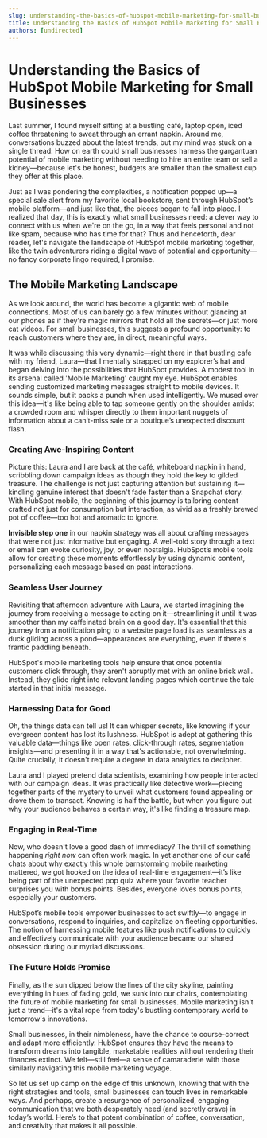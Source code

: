 ```yaml
---
slug: understanding-the-basics-of-hubspot-mobile-marketing-for-small-businesses
title: Understanding the Basics of HubSpot Mobile Marketing for Small Businesses
authors: [undirected]
---
```


# Understanding the Basics of HubSpot Mobile Marketing for Small Businesses

Last summer, I found myself sitting at a bustling café, laptop open, iced coffee threatening to sweat through an errant napkin. Around me, conversations buzzed about the latest trends, but my mind was stuck on a single thread: How on earth could small businesses harness the gargantuan potential of mobile marketing without needing to hire an entire team or sell a kidney—because let's be honest, budgets are smaller than the smallest cup they offer at this place.

Just as I was pondering the complexities, a notification popped up—a special sale alert from my favorite local bookstore, sent through HubSpot’s mobile platform—and just like that, the pieces began to fall into place. I realized that day, this is exactly what small businesses need: a clever way to connect with us when we're on the go, in a way that feels personal and not like spam, because who has time for that? Thus and henceforth, dear reader, let's navigate the landscape of HubSpot mobile marketing together, like the twin adventurers riding a digital wave of potential and opportunity—no fancy corporate lingo required, I promise.

## The Mobile Marketing Landscape

As we look around, the world has become a gigantic web of mobile connections. Most of us can barely go a few minutes without glancing at our phones as if they're magic mirrors that hold all the secrets—or just more cat videos. For small businesses, this suggests a profound opportunity: to reach customers where they are, in direct, meaningful ways. 

It was while discussing this very dynamic—right there in that bustling cafe with my friend, Laura—that I mentally strapped on my explorer’s hat and began delving into the possibilities that HubSpot provides. A modest tool in its arsenal called 'Mobile Marketing' caught my eye. HubSpot enables sending customized marketing messages straight to mobile devices. It sounds simple, but it packs a punch when used intelligently. We mused over this idea—it's like being able to tap someone gently on the shoulder amidst a crowded room and whisper directly to them important nuggets of information about a can’t-miss sale or a boutique’s unexpected discount flash.

### Creating Awe-Inspiring Content

Picture this: Laura and I are back at the café, whiteboard napkin in hand, scribbling down campaign ideas as though they hold the key to gilded treasure. The challenge is not just capturing attention but sustaining it—kindling genuine interest that doesn't fade faster than a Snapchat story. With HubSpot mobile, the beginning of this journey is tailoring content crafted not just for consumption but interaction, as vivid as a freshly brewed pot of coffee—too hot and aromatic to ignore.

**Invisible step one** in our napkin strategy was all about crafting messages that were not just informative but engaging. A well-told story through a text or email can evoke curiosity, joy, or even nostalgia. HubSpot’s mobile tools allow for creating these moments effortlessly by using dynamic content, personalizing each message based on past interactions.

### Seamless User Journey

Revisiting that afternoon adventure with Laura, we started imagining the journey from receiving a message to acting on it—streamlining it until it was smoother than my caffeinated brain on a good day. It's essential that this journey from a notification ping to a website page load is as seamless as a duck gliding across a pond—appearances are everything, even if there's frantic paddling beneath.

HubSpot's mobile marketing tools help ensure that once potential customers click through, they aren't abruptly met with an online brick wall. Instead, they glide right into relevant landing pages which continue the tale started in that initial message.

### Harnessing Data for Good

Oh, the things data can tell us! It can whisper secrets, like knowing if your evergreen content has lost its lushness. HubSpot is adept at gathering this valuable data—things like open rates, click-through rates, segmentation insights—and presenting it in a way that's actionable, not overwhelming. Quite crucially, it doesn't require a degree in data analytics to decipher.

Laura and I played pretend data scientists, examining how people interacted with our campaign ideas. It was practically like detective work—piecing together parts of the mystery to unveil what customers found appealing or drove them to transact. Knowing is half the battle, but when you figure out why your audience behaves a certain way, it's like finding a treasure map.

### Engaging in Real-Time

Now, who doesn't love a good dash of immediacy? The thrill of something happening *right now* can often work magic. In yet another one of our café chats about why exactly this whole barnstorming mobile marketing mattered, we got hooked on the idea of real-time engagement—it’s like being part of the unexpected pop quiz where your favorite teacher surprises you with bonus points. Besides, everyone loves bonus points, especially your customers.

HubSpot’s mobile tools empower businesses to act swiftly—to engage in conversations, respond to inquiries, and capitalize on fleeting opportunities. The notion of harnessing mobile features like push notifications to quickly and effectively communicate with your audience became our shared obsession during our myriad discussions.

### The Future Holds Promise

Finally, as the sun dipped below the lines of the city skyline, painting everything in hues of fading gold, we sunk into our chairs, contemplating the future of mobile marketing for small businesses. Mobile marketing isn't just a trend—it's a vital rope from today's bustling contemporary world to tomorrow's innovations. 

Small businesses, in their nimbleness, have the chance to course-correct and adapt more efficiently. HubSpot ensures they have the means to transform dreams into tangible, marketable realities without rendering their finances extinct. We felt—still feel—a sense of camaraderie with those similarly navigating this mobile marketing voyage.

So let us set up camp on the edge of this unknown, knowing that with the right strategies and tools, small businesses can touch lives in remarkable ways. And perhaps, create a resurgence of personalized, engaging communication that we both desperately need (and secretly crave) in today’s world. Here’s to that potent combination of coffee, conversation, and creativity that makes it all possible.